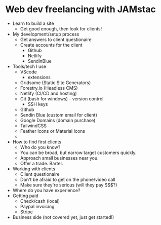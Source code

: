 # Web dev freelancing with JAMstac

- Learn to build a site
  - Get good enough, then look for clients!
- My development/setup process
  - Get answers to client questionaire
  - Create accounts for the client
    - Github
    - Netlify
    - SendinBlue
- Tools/tech I use
  - VScode
    - extensions
  - Gridsome (Static Site Generators)
  - Forestry.io (Headless CMS)
  - Netlify (CI/CD and hosting)
  - Git (bash for windows) - version control
    - SSH keys
  - Github
  - Sendin Blue (custom email for client)
  - Google Domains (domain purchase)
  - TailwindCSS
  - Feather Icons or Material Icons
  - 
- How to find first clients
  - Who do you know?
  - You can be broad, but narrow target customers quickly.
  - Approach small businesses near you.
  - Offer a trade. Barter.
- Working with clients
  - Client questionaire
  - Don't be afraid to get on the phone/video call
  - Make sure they're serious (will they pay $$$?)
- Where do you have experience?
- Getting paid
  - Check/cash (local)
  - Paypal invoicing
  - Stripe
- Business side (not covered yet, just get started!)
